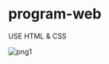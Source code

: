 # program-web
USE HTML &amp; CSS

![png1](https://user-images.githubusercontent.com/92745982/225290971-c5a02340-6229-42c0-92c7-bb587ef96da4.png)
